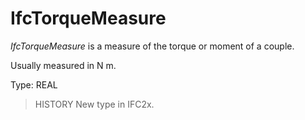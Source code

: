# IfcTorqueMeasure

_IfcTorqueMeasure_ is a measure of the torque or moment of a couple.<!-- end of definition -->

Usually measured in N m.

Type: REAL

> HISTORY New type in IFC2x.
